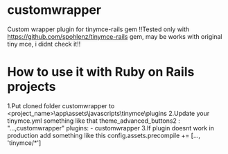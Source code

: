 customwrapper
=============

Custom wrapper plugin for tinymce-rails gem 
!!Tested only with https://github.com/spohlenz/tinymce-rails gem, may be works with original tiny mce, i didnt check it!!


How to use it with Ruby on Rails projects
=============
1.Put cloned folder customwrapper to <project_name>\app\assets\javascripts\tinymce\plugins
2.Update your tinymce.yml something like that
  theme_advanced_buttons2 : "...,customwrapper"
  plugins:
    - customwrapper
3.If plugin doesnt work in production add something like this
config.assets.precompile += [..., 'tinymce/*']



